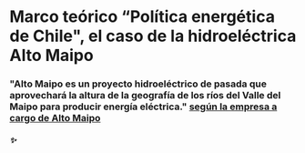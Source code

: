 # Marco teórico “Política energética de Chile", el caso de la hidroeléctrica Alto Maipo
### "Alto Maipo es un proyecto hidroeléctrico de pasada que aprovechará la altura de la geografía de los ríos del Valle del Maipo para producir energía eléctrica." [según la empresa a cargo de Alto Maipo](conocealtomaipo.cl)

##### :sparkles:
